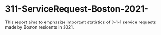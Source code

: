 # 311-ServiceRequest-Boston-2021-
This report aims to emphasize important statistics of 3-1-1 service requests made by Boston residents in 2021.
